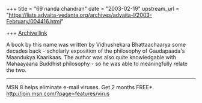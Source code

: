 +++
title = "69 nanda chandran"
date = "2003-02-19"
upstream_url = "https://lists.advaita-vedanta.org/archives/advaita-l/2003-February/004416.html"

+++
[Archive link](https://lists.advaita-vedanta.org/archives/advaita-l/2003-February/004416.html)

A book by this name was written by Vidhushekara Bhattaachaarya some decades
back - scholarly exposition of the philosophy of Gaudapaada's Maandukya
Kaarikaas. The author was also quite knowledgable with Mahaayaana Buddhist
philosophy - so he was able to meaningfully relate the two.

_________________________________________________________________
MSN 8 helps eliminate e-mail viruses. Get 2 months FREE*.
http://join.msn.com/?page=features/virus


